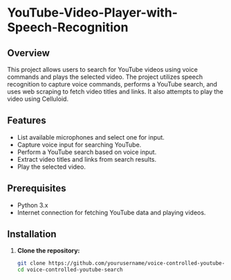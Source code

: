 # YouTube-Video-Player-with-Speech-Recognition

## Overview

This project allows users to search for YouTube videos using voice commands and plays the selected video. The project utilizes speech recognition to capture voice commands, performs a YouTube search, and uses web scraping to fetch video titles and links. It also attempts to play the video using Celluloid.

## Features

- List available microphones and select one for input.
- Capture voice input for searching YouTube.
- Perform a YouTube search based on voice input.
- Extract video titles and links from search results.
- Play the selected video.

## Prerequisites

- Python 3.x
- Internet connection for fetching YouTube data and playing videos.

## Installation

1. **Clone the repository:**

   ```bash
   git clone https://github.com/yourusername/voice-controlled-youtube-search.git
   cd voice-controlled-youtube-search
